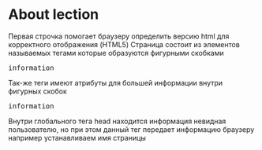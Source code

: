 # About lection

<p>Первая строчка помогает браузеру определить версию html для корректного отображения (HTML5)
Страница состоит из элементов называемых тегами которые образуются фигурными скобками</p>

<pre>
<span><tag></span>information<span></tag></span>
</pre>

<p>Так-же теги имеют атрибуты для большей информации внутри фигурных скобок</p>

<pre>
<span><tag atribute_1, attribute_n></span>information<span></tag></span>
</pre>

<p>Внутри глобального тега head находится информация невидная пользователю, но
при этом данный тег передает информацию браузеру например устанавливаем имя страницы</p>

<pre>
<span><head></span>
    <span><title></span>Name of the page<span></title></span>
<span></head></span>
</pre>

